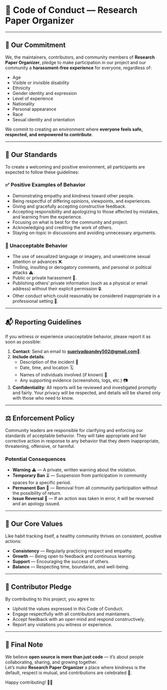 # 🌟 Code of Conduct — Research Paper Organizer

---

## 💌 Our Commitment

We, the maintainers, contributors, and community members of **Research Paper Organizer**, pledge to make participation in our project and our community a **harassment-free experience** for everyone, regardless of:

- Age    
- Visible or invisible disability  
- Ethnicity 
- Gender identity and expression  
- Level of experience   
- Nationality   
- Personal appearance   
- Race  
- Sexual identity and orientation 

We commit to creating an environment where **everyone feels safe, respected, and empowered to contribute**.

---

## 🤝 Our Standards

To create a welcoming and positive environment, all participants are expected to follow these guidelines:

### ✅ Positive Examples of Behavior
- Demonstrating empathy and kindness toward other people.  
- Being respectful of differing opinions, viewpoints, and experiences.  
- Giving and gracefully accepting constructive feedback.  
- Accepting responsibility and apologizing to those affected by mistakes, and learning from the experience.  
- Focusing on what is best for the community and project.  
- Acknowledging and crediting the work of others.  
- Staying on-topic in discussions and avoiding unnecessary arguments.

### 🚫 Unacceptable Behavior
- The use of sexualized language or imagery, and unwelcome sexual attention or advances ❌.  
- Trolling, insulting or derogatory comments, and personal or political attacks ⚠️.  
- Public or private harassment 📛.  
- Publishing others’ private information (such as a physical or email address) without their explicit permission 🔒.  
- Other conduct which could reasonably be considered inappropriate in a professional setting 🛑.  

---

## 📬 Reporting Guidelines

If you witness or experience unacceptable behavior, please report it as soon as possible:

1. **Contact**: Send an email to **supriyadpandey502@gmail.com**📧.  
2. **Include details**:  
   - Description of the incident 📄  
   - Date, time, and location 🗓️  
   - Names of individuals involved (if known) 🧾  
   - Any supporting evidence (screenshots, logs, etc.) 📷  
3. **Confidentiality**: All reports will be reviewed and investigated promptly and fairly. Your privacy will be respected, and details will be shared only with those who need to know.  

---

## ⚖️ Enforcement Policy

Community leaders are responsible for clarifying and enforcing our standards of acceptable behavior. They will take appropriate and fair corrective action in response to any behavior that they deem inappropriate, threatening, offensive, or harmful.

### Potential Consequences
- **Warning** ⚠️ — A private, written warning about the violation.  
- **Temporary Ban** ⏳ — Suspension from participation in community spaces for a specific period.  
- **Permanent Ban** 🚫 — Removal from all community participation without the possibility of return.  
- **Issue Reversal** 🔄 — If an action was taken in error, it will be reversed and an apology issued.  

---

## 🌱 Our Core Values

Like habit tracking itself, a healthy community thrives on consistent, positive actions:

- **Consistency** — Regularly practicing respect and empathy.  
- **Growth** — Being open to feedback and continuous learning.  
- **Support** — Encouraging the success of others.  
- **Balance** — Respecting time, boundaries, and well-being.  

---


## 📜 Contributor Pledge

By contributing to this project, you agree to:
- Uphold the values expressed in this Code of Conduct.  
- Engage respectfully with all contributors and maintainers.  
- Accept feedback with an open mind and respond constructively.  
- Report any violations you witness or experience.  

---

## 💖 Final Note

We believe **open source is more than just code** — it’s about people collaborating, sharing, and growing together.  
Let’s make **Research Paper Organizer** a place where kindness is the default, respect is mutual, and contributions are celebrated 🎉.  

Happy contributing! 🌸✨

